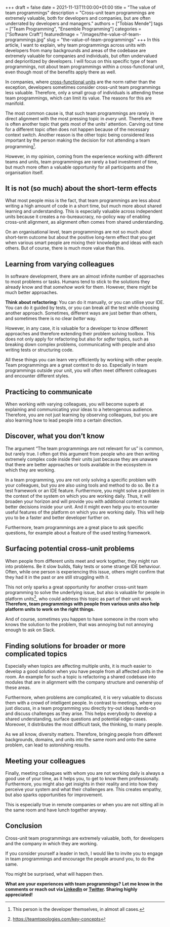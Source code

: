 +++ 
draft = false
date = 2021-11-13T11:00:00+01:00
title = "The value of team programmings"
description = "Cross-unit team programmings are extremely valuable, both for developers and companies, but are often underrated by developers and managers."
authors = ["Tobias Mende"]
tags = ["Team Programming", "Ensemble Programming"]
categories = ["Software Craft"]
featuredImage = "/images/the-value-of-team-programmings.jpg"
slug = "the-value-of-team-programmings"
+++
In this article, I want to explain, why team programmings across units with developers from many backgrounds and areas of the codebase are extremely valuable for companies and individuals, but often undervalued and deprioritized by developers. I will focus on this specific type of team programmings, not about team programmings within a cross-functional unit, even though most of the benefits apply there as well.

In companies, where [cross-functional units](/blog/cross-functional-units-uni-functional-teams/#cross-functional-units) are the norm rather than the exception, developers sometimes consider cross-unit team programmings less valuable. Therefore, only a small group of individuals is attending these team programmings, which can limit its value. The reasons for this are manifold.

The most common cause is, that such team programmings are rarely in direct alignment with the most pressing topic in *every* unit. Therefore, there is often another topic that gets most of the units' attention. Carving out time for a different topic often does not happen because of the necessary context switch. Another reason is the other topic being considered less important by the person making the decision for not attending a team programming[^1]. 

[^1]: This person is the developer themselves, in almost all cases.

However, in my opinion, coming from the experience working with different teams and units, team programmings are rarely a bad investment of time, but much more often a valuable opportunity for all participants and the organisation itself.

## It is not (so much) about the short-term effects
What most people miss is the fact, that team programmings are less about writing a high amount of code in a short time, but much more about shared learning and understanding. This is especially valuable across independent units because it creates a no-bureaucracy, no-policy way of enabling cross-unit alignment, as alignment often comes from shared understanding.

On an organisational level, team programmings are not so much about short-term outcome but about the positive long-term effect that you get when various smart people are mixing their knowledge and ideas with each others. But of course, there is much more value than this.

## Learning from varying colleagues
In software development, there are an almost infinite number of approaches to most problems or tasks. Humans tend to stick to the solutions they already know and that *somehow work* for them. However, there might be much better approaches.

**Think about refactoring:** You can do it manually, or you can utilise your IDE. You can do it guided by tests, or you can break all the test while choosing another approach. Sometimes, different ways are just better than others, and sometimes there is no clear *better* way.

However, in any case, it is valuable for a developer to know different approaches and therefore extending their problem solving toolbox. This does not only apply for refactoring but also for *softer* topics, such as breaking down complex problems, communicating with people and also writing tests or structuring code.

All these things you can learn very efficiently by working with other people. Team programmings are a great context to do so. Especially in team programmings outside your unit, you will often meet different colleagues and encounter different styles.

## Practicing to communicate
When working with varying colleagues, you will become superb at explaining and communicating your ideas to a heterogenous audience. Therefore, you are not just learning by observing colleagues, but you are also learning how to lead people into a certain direction.

## Discover, what you don’t know
The argument “The team programmings are not relevant for us” is common, but rarely true. I often got this argument from people who are then writing extremely complex code inside their units just because they are unaware that there are better approaches or tools available in the ecosystem in which they are working.

In a team programming, you are not only solving a specific problem with your colleagues, but you are also using tools and method to do so. Be it a test framework or an IDE feature. Furthermore, you might solve a problem in the context of the system on which you are working daily. Thus, it will broaden your horizon and will provide you with additional context to make better decisions inside your unit. And it might even help you to encounter useful features of the platform on which you are working daily. This will help you to be a faster and better developer further on.

Furthermore, team programmings are a great place to ask specific questions, for example about a feature of the used testing framework.

## Surfacing potential cross-unit problems
When people from different units meet and work together, they might run into problems. Be it slow builds, flaky tests or some strange IDE behaviour. Often, while one person is experiencing this issue, others might confirm that they had it in the past or are still struggling with it.

This not only sparks a great opportunity for another cross-unit team programming to solve the underlying issue, but also is valuable for people in platform units[^2], who could address this topic as part of their unit work. **Therefore, team programmings with people from various units also help platform units to work on the right things.**

[^2]: https://teamtopologies.com/key-concepts

And of course, sometimes you happen to have someone in the room who knows the solution to the problem, that was annoying but not annoying enough to ask on Slack.

## Finding solutions for broader or more complicated topics
Especially when topics are affecting multiple units, it is much easier to develop a good solution when you have people from all affected units in the room. An example for such a topic is refactoring a shared codebase into modules that are in alignment with the company structure and ownership of these areas.

Furthermore, when problems are complicated, it is very valuable to discuss them with a crowd of intelligent people. In contrast to meetings, where you just discuss, in a team programming you directly try-out ideas hands-on and discuss challenges as they arise. This helps everybody to develop a shared understanding, surface questions and potential edge-cases. Moreover, it distributes the most difficult task, the thinking, to many people.

As we all know, diversity matters. Therefore, bringing people from different backgrounds, domains, and units into the same room and onto the same problem, can lead to astonishing results.

## Meeting your colleagues
Finally, meeting colleagues with whom you are not working daily is always a good use of your time, as it helps you, to get to know them professionally. Furthermore, you might also get insights in their reality and into how they perceive your system and what their challenges are. This creates empathy, but also sparks opportunities for improvement.

This is especially true in remote companies or when you are not sitting all in the same room and have lunch together anyway.

## Conclusion
Cross-unit team programmings are extremely valuable, both, for developers and the company in which they are working. 

If you consider yourself a leader in tech, I would like to invite you to engage in team programmings and encourage the people around you, to do the same.

You might be surprised, what will happen then.

 **What are your experiences with team programmings?**
 **Let me know in the comments or reach out via [LinkedIn](https://www.linkedin.com/in/tobiasmende/) or [Twitter](https://twitter.com/Tobias_Mende). Sharing highly appreciated!**